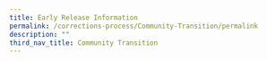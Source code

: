 ```yaml
---
title: Early Release Information
permalink: /corrections-process/Community-Transition/permalink
description: ""
third_nav_title: Community Transition
---
```

